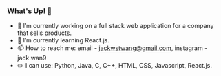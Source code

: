 ### What's Up! 👋

- 🔭 I’m currently working on a full stack web application for a company that sells products.
- 🌱 I’m currently learning React.js.
- 📫 How to reach me: email - jackwstwang@gmail.com, instagram - jack.wan9
- ✏️ I can use: Python, Java, C, C++, HTML, CSS, Javascript, React.js.
